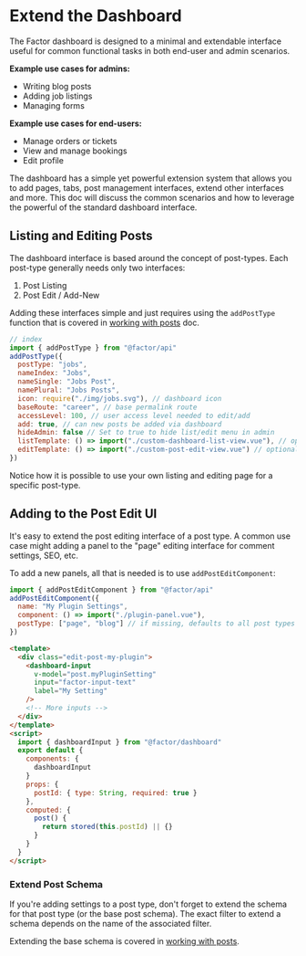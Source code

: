# Extend the Dashboard

The Factor dashboard is designed to a minimal and extendable interface useful for common functional tasks in both end-user and admin scenarios.

**Example use cases for admins:**

- Writing blog posts
- Adding job listings
- Managing forms

**Example use cases for end-users:**

- Manage orders or tickets
- View and manage bookings
- Edit profile

The dashboard has a simple yet powerful extension system that allows you to add pages, tabs, post management interfaces, extend other interfaces and more. This doc will discuss the common scenarios and how to leverage the powerful of the standard dashboard interface.

## Listing and Editing Posts

The dashboard interface is based around the concept of post-types. Each post-type generally needs only two interfaces:

1. Post Listing
2. Post Edit / Add-New

Adding these interfaces simple and just requires using the `addPostType` function that is covered in [working with posts](./working-with-posts) doc.

```js
// index
import { addPostType } from "@factor/api"
addPostType({
  postType: "jobs",
  nameIndex: "Jobs",
  nameSingle: "Jobs Post",
  namePlural: "Jobs Posts",
  icon: require("./img/jobs.svg"), // dashboard icon
  baseRoute: "career", // base permalink route
  accessLevel: 100, // user access level needed to edit/add
  add: true, // can new posts be added via dashboard
  hideAdmin: false // Set to true to hide list/edit menu in admin
  listTemplate: () => import("./custom-dashboard-list-view.vue"), // optional
  editTemplate: () => import("./custom-post-edit-view.vue") // optional
})
```

Notice how it is possible to use your own listing and editing page for a specific post-type.

## Adding to the Post Edit UI

It's easy to extend the post editing interface of a post type. A common use case might adding a panel to the "page" editing interface for comment settings, SEO, etc.

To add a new panels, all that is needed is to use `addPostEditComponent`:

```js
import { addPostEditComponent } from "@factor/api"
addPostEditComponent({
  name: "My Plugin Settings",
  component: () => import("./plugin-panel.vue"),
  postType: ["page", "blog"] // if missing, defaults to all post types
})
```

```html
<template>
  <div class="edit-post-my-plugin">
    <dashboard-input
      v-model="post.myPluginSetting"
      input="factor-input-text"
      label="My Setting"
    />
    <!-- More inputs -->
  </div>
</template>
<script>
  import { dashboardInput } from "@factor/dashboard"
  export default {
    components: {
      dashboardInput
    }
    props: {
      postId: { type: String, required: true }
    },
    computed: {
      post() {
        return stored(this.postId) || {}
      }
    }
  }
</script>
```

### Extend Post Schema

If you're adding settings to a post type, don't forget to extend the schema for that post type (or the base post schema). The exact filter to extend a schema depends on the name of the associated filter.

Extending the base schema is covered in [working with posts](./working-with-posts).
